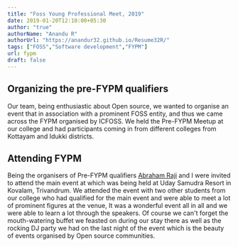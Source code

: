 ```yaml
---
title: "Foss Young Professional Meet, 2019"
date: 2019-01-20T12:10:00+05:30
author: "true"
authorName: "Anandu R"
authorUrl: "https://anandur32.github.io/Resume32R/"
tags: ["FOSS","Software development","FYPM"]
url: fypm
draft: false
---
```


## Organizing the pre-FYPM qualifiers 
Our team, being enthusiastic about Open source, we wanted to organise an event that in association with a prominent FOSS entity, and thus we came across the FYPM organised by ICFOSS. We held the Pre-FYPM Meetup at our college and had participants coming in from different colleges from Kottayam and Idukki districts. 

## Attending FYPM 
Being the organisers of Pre-FYPM qualifiers [Abraham Raji](https://abrahamraji.in) and I were invited to attend the main event at which was being held at Uday Samudra Resort in Kovalam, Trivandrum. We attended the event with two other students from our college who had qualified for the main event and were able to meet a lot of prominent figures at the venue, It was a wonderful event all in all and we were able to learn a lot through the speakers. Of course we can't forget the mouth-watering buffet we feasted on during our stay there as well as the rocking DJ party we had on the last night of the event which is the beauty of events organised by Open source communities. 
